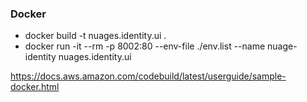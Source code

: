 ### Docker

- docker build -t nuages.identity.ui .
- docker run -it --rm -p 8002:80 --env-file ./env.list --name nuage-identity nuages.identity.ui

https://docs.aws.amazon.com/codebuild/latest/userguide/sample-docker.html